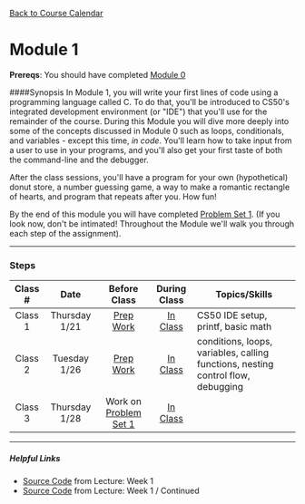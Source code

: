 [Back to Course Calendar](../../..)
# Module 1

**Prereqs**: You should have completed [Module 0](../../../module0)

####Synopsis
In Module 1, you will write your first lines of code using a programming language called C. To do that, you'll be introduced to CS50's integrated development environment (or "IDE") that you'll use for the remainder of the course. During this Module you will dive more deeply into some of the concepts discussed in Module 0 such as loops, conditionals, and variables - except this time, _in code_. You'll learn how to take input from a user to use in your programs, and you'll also get your first taste of both the command-line and the debugger. 

After the class sessions, you'll have a program for your own (hypothetical) donut store, a number guessing game, a way to make a romantic rectangle of hearts, and program that repeats after you. How fun!

By the end of this module you will have completed [Problem Set 1](./materials/problem-set). (If you look now, don't be intimated! Throughout the Module we'll walk you through each step of the assignment).

*** 

### Steps

Class # | Date | Before Class | During Class | Topics/Skills
:------:|:----:|:------------:|:------------:|-----------------------|
Class 1 | Thursday 1/21 | [Prep Work](./materials/class1-prep) | [In Class](./materials/class1) | CS50 IDE setup, printf, basic math |
Class 2 | Tuesday 1/26 | [Prep Work](./materials/class2-prep) | [In Class](./materials/class2) | conditions, loops, variables, calling functions, nesting control flow, debugging |
Class 3 | Thursday 1/28 | Work on [Problem Set 1](./materials/problem-set) | [In Class](./materials/class3) |

***

##### Helpful Links
* <a href="http://cdn.cs50.net/2015/fall/lectures/1/w/src1w" target="_blank">Source Code</a> from Lecture: Week 1
* <a href="http://cdn.cs50.net/2015/fall/lectures/1/f/src1f" target="_blank">Source Code</a> from Lecture: Week 1 / Continued


